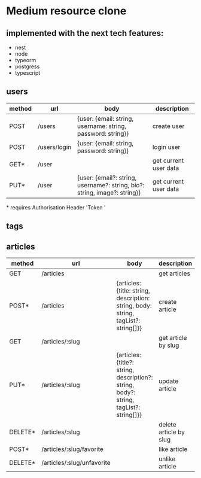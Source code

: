 # Medium resource clone

## implemented with the next tech features:

- nest
- node
- typeorm
- postgress
- typescript

## users

| method | url          | body                                                                      | description           |
| ------ | ------------ | ------------------------------------------------------------------------- | --------------------- |
| POST   | /users       | {user: {email: string, username: string, password: string}}               | create user           |
| POST   | /users/login | {user: {email: string, password: string}}                                 | login user            |
| GET\*  | /user        |                                                                           | get current user data |
| PUT\*  | /user        | {user: {email?: string, username?: string, bio?: string, image?: string}} | get current user data |

\* requires Authorisation Header 'Token <token>'

## tags

## articles

| method   | url                        | body                                                                                  | description            |
| -------- | -------------------------- | ------------------------------------------------------------------------------------- | ---------------------- |
| GET      | /articles                  |                                                                                       | get articles           |
| POST\*   | /articles                  | {articles: {title: string, description: string, body: string, tagList?: string[]}}    | create article         |
| GET      | /articles/:slug            |                                                                                       | get article by slug    |
| PUT\*    | /articles/:slug            | {articles: {title?: string, description?: string, body?: string, tagList?: string[]}} | update article         |
| DELETE\* | /articles/:slug            |                                                                                       | delete article by slug |
| POST\*   | /articles/:slug/favorite   |                                                                                       | like article           |
| DELETE\* | /articles/:slug/unfavorite |                                                                                       | unlike article         |
